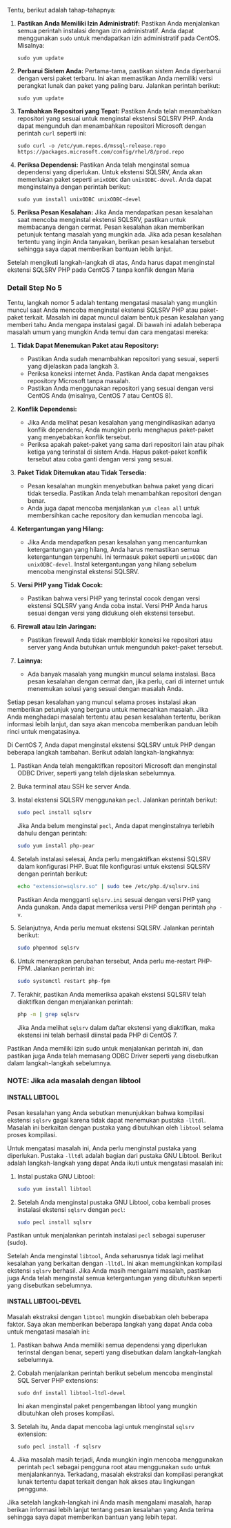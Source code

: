 Tentu, berikut adalah tahap-tahapnya:

1. **Pastikan Anda Memiliki Izin Administratif:**
   Pastikan Anda menjalankan semua perintah instalasi dengan izin administratif. Anda dapat menggunakan `sudo` untuk mendapatkan izin administratif pada CentOS. Misalnya:
   ```
   sudo yum update
   ```

2. **Perbarui Sistem Anda:**
   Pertama-tama, pastikan sistem Anda diperbarui dengan versi paket terbaru. Ini akan memastikan Anda memiliki versi perangkat lunak dan paket yang paling baru. Jalankan perintah berikut:
   ```
   sudo yum update
   ```

3. **Tambahkan Repositori yang Tepat:**
   Pastikan Anda telah menambahkan repositori yang sesuai untuk menginstal ekstensi SQLSRV PHP. Anda dapat mengunduh dan menambahkan repositori Microsoft dengan perintah `curl` seperti ini:
   ```
   sudo curl -o /etc/yum.repos.d/mssql-release.repo https://packages.microsoft.com/config/rhel/8/prod.repo
   ```

4. **Periksa Dependensi:**
   Pastikan Anda telah menginstal semua dependensi yang diperlukan. Untuk ekstensi SQLSRV, Anda akan memerlukan paket seperti `unixODBC` dan `unixODBC-devel`. Anda dapat menginstalnya dengan perintah berikut:
   ```
   sudo yum install unixODBC unixODBC-devel
   ```

5. **Periksa Pesan Kesalahan:**
   Jika Anda mendapatkan pesan kesalahan saat mencoba menginstal ekstensi SQLSRV, pastikan untuk membacanya dengan cermat. Pesan kesalahan akan memberikan petunjuk tentang masalah yang mungkin ada. Jika ada pesan kesalahan tertentu yang ingin Anda tanyakan, berikan pesan kesalahan tersebut sehingga saya dapat memberikan bantuan lebih lanjut.

Setelah mengikuti langkah-langkah di atas, Anda harus dapat menginstal ekstensi SQLSRV PHP pada CentOS 7 tanpa konflik dengan Maria


### Detail Step No 5

Tentu, langkah nomor 5 adalah tentang mengatasi masalah yang mungkin muncul saat Anda mencoba menginstal ekstensi SQLSRV PHP atau paket-paket terkait. Masalah ini dapat muncul dalam bentuk pesan kesalahan yang memberi tahu Anda mengapa instalasi gagal. Di bawah ini adalah beberapa masalah umum yang mungkin Anda temui dan cara mengatasi mereka:

1. **Tidak Dapat Menemukan Paket atau Repository:**
   - Pastikan Anda sudah menambahkan repositori yang sesuai, seperti yang dijelaskan pada langkah 3.
   - Periksa koneksi internet Anda. Pastikan Anda dapat mengakses repository Microsoft tanpa masalah.
   - Pastikan Anda menggunakan repositori yang sesuai dengan versi CentOS Anda (misalnya, CentOS 7 atau CentOS 8).

2. **Konflik Dependensi:**
   - Jika Anda melihat pesan kesalahan yang mengindikasikan adanya konflik dependensi, Anda mungkin perlu menghapus paket-paket yang menyebabkan konflik tersebut.
   - Periksa apakah paket-paket yang sama dari repositori lain atau pihak ketiga yang terinstal di sistem Anda. Hapus paket-paket konflik tersebut atau coba ganti dengan versi yang sesuai.

3. **Paket Tidak Ditemukan atau Tidak Tersedia:**
   - Pesan kesalahan mungkin menyebutkan bahwa paket yang dicari tidak tersedia. Pastikan Anda telah menambahkan repositori dengan benar.
   - Anda juga dapat mencoba menjalankan `yum clean all` untuk membersihkan cache repository dan kemudian mencoba lagi.

4. **Ketergantungan yang Hilang:**
   - Jika Anda mendapatkan pesan kesalahan yang mencantumkan ketergantungan yang hilang, Anda harus memastikan semua ketergantungan terpenuhi. Ini termasuk paket seperti `unixODBC` dan `unixODBC-devel`. Instal ketergantungan yang hilang sebelum mencoba menginstal ekstensi SQLSRV.

5. **Versi PHP yang Tidak Cocok:**
   - Pastikan bahwa versi PHP yang terinstal cocok dengan versi ekstensi SQLSRV yang Anda coba instal. Versi PHP Anda harus sesuai dengan versi yang didukung oleh ekstensi tersebut.

6. **Firewall atau Izin Jaringan:**
   - Pastikan firewall Anda tidak memblokir koneksi ke repositori atau server yang Anda butuhkan untuk mengunduh paket-paket tersebut.

7. **Lainnya:**
   - Ada banyak masalah yang mungkin muncul selama instalasi. Baca pesan kesalahan dengan cermat dan, jika perlu, cari di internet untuk menemukan solusi yang sesuai dengan masalah Anda.

Setiap pesan kesalahan yang muncul selama proses instalasi akan memberikan petunjuk yang berguna untuk memecahkan masalah. Jika Anda menghadapi masalah tertentu atau pesan kesalahan tertentu, berikan informasi lebih lanjut, dan saya akan mencoba memberikan panduan lebih rinci untuk mengatasinya.

Di CentOS 7, Anda dapat menginstal ekstensi SQLSRV untuk PHP dengan beberapa langkah tambahan. Berikut adalah langkah-langkahnya:

1. Pastikan Anda telah mengaktifkan repositori Microsoft dan menginstal ODBC Driver, seperti yang telah dijelaskan sebelumnya.

2. Buka terminal atau SSH ke server Anda.

3. Instal ekstensi SQLSRV menggunakan `pecl`. Jalankan perintah berikut:

   ```bash
   sudo pecl install sqlsrv
   ```

   Jika Anda belum menginstal `pecl`, Anda dapat menginstalnya terlebih dahulu dengan perintah:

   ```bash
   sudo yum install php-pear
   ```

4. Setelah instalasi selesai, Anda perlu mengaktifkan ekstensi SQLSRV dalam konfigurasi PHP. Buat file konfigurasi untuk ekstensi SQLSRV dengan perintah berikut:

   ```bash
   echo "extension=sqlsrv.so" | sudo tee /etc/php.d/sqlsrv.ini
   ```

   Pastikan Anda mengganti `sqlsrv.ini` sesuai dengan versi PHP yang Anda gunakan. Anda dapat memeriksa versi PHP dengan perintah `php -v`.

5. Selanjutnya, Anda perlu memuat ekstensi SQLSRV. Jalankan perintah berikut:

   ```bash
   sudo phpenmod sqlsrv
   ```

6. Untuk menerapkan perubahan tersebut, Anda perlu me-restart PHP-FPM. Jalankan perintah ini:

   ```bash
   sudo systemctl restart php-fpm
   ```

7. Terakhir, pastikan Anda memeriksa apakah ekstensi SQLSRV telah diaktifkan dengan menjalankan perintah:

   ```bash
   php -m | grep sqlsrv
   ```

   Jika Anda melihat `sqlsrv` dalam daftar ekstensi yang diaktifkan, maka ekstensi ini telah berhasil diinstal pada PHP di CentOS 7.

Pastikan Anda memiliki izin sudo untuk menjalankan perintah ini, dan pastikan juga Anda telah memasang ODBC Driver seperti yang disebutkan dalam langkah-langkah sebelumnya.


### NOTE: Jika ada masalah dengan libtool
#### INSTALL LIBTOOL
Pesan kesalahan yang Anda sebutkan menunjukkan bahwa kompilasi ekstensi `sqlsrv` gagal karena tidak dapat menemukan pustaka `-lltdl`. Masalah ini berkaitan dengan pustaka yang dibutuhkan oleh `libtool` selama proses kompilasi.

Untuk mengatasi masalah ini, Anda perlu menginstal pustaka yang diperlukan. Pustaka `-lltdl` adalah bagian dari pustaka GNU Libtool. Berikut adalah langkah-langkah yang dapat Anda ikuti untuk mengatasi masalah ini:

1. Instal pustaka GNU Libtool:

   ```bash
   sudo yum install libtool
   ```

2. Setelah Anda menginstal pustaka GNU Libtool, coba kembali proses instalasi ekstensi `sqlsrv` dengan `pecl`:

   ```bash
   sudo pecl install sqlsrv
   ```

Pastikan untuk menjalankan perintah instalasi `pecl` sebagai superuser (sudo).

Setelah Anda menginstal `libtool`, Anda seharusnya tidak lagi melihat kesalahan yang berkaitan dengan `-lltdl`. Ini akan memungkinkan kompilasi ekstensi `sqlsrv` berhasil. Jika Anda masih mengalami masalah, pastikan juga Anda telah menginstal semua ketergantungan yang dibutuhkan seperti yang disebutkan sebelumnya.

#### INSTALL LIBTOOL-DEVEL
Masalah ekstraksi dengan `libtool` mungkin disebabkan oleh beberapa faktor. Saya akan memberikan beberapa langkah yang dapat Anda coba untuk mengatasi masalah ini:

1. Pastikan bahwa Anda memiliki semua dependensi yang diperlukan terinstal dengan benar, seperti yang disebutkan dalam langkah-langkah sebelumnya.

2. Cobalah menjalankan perintah berikut sebelum mencoba menginstal SQL Server PHP extensions:

   ```
   sudo dnf install libtool-ltdl-devel
   ```

   Ini akan menginstal paket pengembangan libtool yang mungkin dibutuhkan oleh proses kompilasi.

3. Setelah itu, Anda dapat mencoba lagi untuk menginstal `sqlsrv` extension:

   ```
   sudo pecl install -f sqlsrv
   ```

4. Jika masalah masih terjadi, Anda mungkin ingin mencoba menggunakan perintah `pecl` sebagai pengguna root atau menggunakan `sudo` untuk menjalankannya. Terkadang, masalah ekstraksi dan kompilasi perangkat lunak tertentu dapat terkait dengan hak akses atau lingkungan pengguna.

Jika setelah langkah-langkah ini Anda masih mengalami masalah, harap berikan informasi lebih lanjut tentang pesan kesalahan yang Anda terima sehingga saya dapat memberikan bantuan yang lebih tepat.